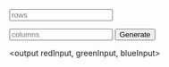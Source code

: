 <input type="text" id="row" placeholder="rows">
<p></p>
<input type="text" id="column" placeholder="columns">
<button onclick="displayLights()">Generate</button>
<div id="lightDisplay"></div>

<script>
   function displayLights() {
    document.getElementById("lightDisplay").innerHTML = ""; 

    var row = document.getElementById("row").value;
    var col = document.getElementById("column").value;
    var tempRed;
    var tempBlue;
    var tempGreen;

    fetch(`https://music.nighthawkcoders.tk/api/light/${row}/${col}`)
    .then(res => res.json())
    .then(data => {
      console.log(data);

      let p = document.createElement("p");
      for (let i = 0; i < row * col; i++) {
        tempRed = data[i].light.red;
        tempGreen = data[i].light.green; 
        tempBlue = data[i].light.blue;
        
        var div = document.createElement("div");
        div.style.width = "50px";
        div.style.height = "50px"; 
        div.style.backgroundColor = 'rgb(' + tempRed + ',' + tempGreen + ',' + tempBlue + ')';
        div.style.display = "inline-block";
        div.style.padding = "0rem 0rem";
        document.getElementById("lightDisplay").appendChild(div); 

        // if ((i+1)%row == 0) {
        //   document.getElementById("lightDisplay").appendChild(p.cloneNode());
        // }
      }
      
    }) 

   }
</script>

<output redInput, greenInput, blueInput></output>